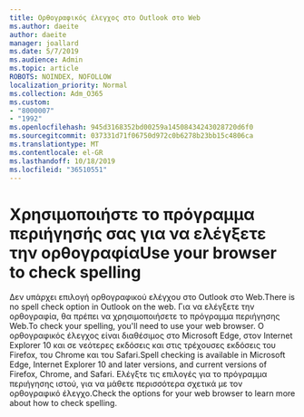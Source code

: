 ```yaml
---
title: Ορθογραφικός έλεγχος στο Outlook στο Web
ms.author: daeite
author: daeite
manager: joallard
ms.date: 5/7/2019
ms.audience: Admin
ms.topic: article
ROBOTS: NOINDEX, NOFOLLOW
localization_priority: Normal
ms.collection: Adm_O365
ms.custom:
- "8000007"
- "1992"
ms.openlocfilehash: 945d3168352bd00259a14508434243028720d6f0
ms.sourcegitcommit: 037331d71f06750d972c0b6278b23bb15c4806ca
ms.translationtype: MT
ms.contentlocale: el-GR
ms.lasthandoff: 10/18/2019
ms.locfileid: "36510551"
---
```

# <a name="use-your-browser-to-check-spelling"></a><span data-ttu-id="c5ca5-102">Χρησιμοποιήστε το πρόγραμμα περιήγησής σας για να ελέγξετε την ορθογραφία</span><span class="sxs-lookup"><span data-stu-id="c5ca5-102">Use your browser to check spelling</span></span>

<span data-ttu-id="c5ca5-103">Δεν υπάρχει επιλογή ορθογραφικού ελέγχου στο Outlook στο Web.</span><span class="sxs-lookup"><span data-stu-id="c5ca5-103">There is no spell check option in Outlook on the web.</span></span> <span data-ttu-id="c5ca5-104">Για να ελέγξετε την ορθογραφία, θα πρέπει να χρησιμοποιήσετε το πρόγραμμα περιήγησης Web.</span><span class="sxs-lookup"><span data-stu-id="c5ca5-104">To check your spelling, you'll need to use your web browser.</span></span> <span data-ttu-id="c5ca5-105">Ο ορθογραφικός έλεγχος είναι διαθέσιμος στο Microsoft Edge, στον Internet Explorer 10 και σε νεότερες εκδόσεις και στις τρέχουσες εκδόσεις του Firefox, του Chrome και του Safari.</span><span class="sxs-lookup"><span data-stu-id="c5ca5-105">Spell checking is available in Microsoft Edge, Internet Explorer 10 and later versions, and current versions of Firefox, Chrome, and Safari.</span></span> <span data-ttu-id="c5ca5-106">Ελέγξτε τις επιλογές για το πρόγραμμα περιήγησης ιστού, για να μάθετε περισσότερα σχετικά με τον ορθογραφικό έλεγχο.</span><span class="sxs-lookup"><span data-stu-id="c5ca5-106">Check the options for your web browser to learn more about how to check spelling.</span></span>